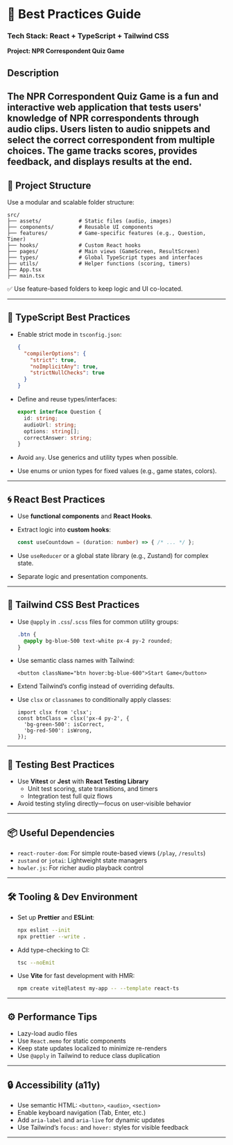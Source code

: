 
# 📘 Best Practices Guide  
### Tech Stack: React + TypeScript + Tailwind CSS  
**Project: NPR Correspondent Quiz Game**

## Description
The NPR Correspondent Quiz Game is a fun and interactive web application that tests users' knowledge of NPR correspondents through audio clips. Users listen to audio snippets and select the correct correspondent from multiple choices. The game tracks scores, provides feedback, and displays results at the end.
---

## 📁 Project Structure

Use a modular and scalable folder structure:

```
src/
├── assets/            # Static files (audio, images)
├── components/        # Reusable UI components
├── features/          # Game-specific features (e.g., Question, Timer)
├── hooks/             # Custom React hooks
├── pages/             # Main views (GameScreen, ResultScreen)
├── types/             # Global TypeScript types and interfaces
├── utils/             # Helper functions (scoring, timers)
├── App.tsx
├── main.tsx
```

✅ Use feature-based folders to keep logic and UI co-located.

---

## 🧠 TypeScript Best Practices

- Enable strict mode in `tsconfig.json`:
  ```json
  {
    "compilerOptions": {
      "strict": true,
      "noImplicitAny": true,
      "strictNullChecks": true
    }
  }
  ```

- Define and reuse types/interfaces:
  ```ts
  export interface Question {
    id: string;
    audioUrl: string;
    options: string[];
    correctAnswer: string;
  }
  ```

- Avoid `any`. Use generics and utility types when possible.
- Use enums or union types for fixed values (e.g., game states, colors).

---

## 🌀 React Best Practices

- Use **functional components** and **React Hooks**.
- Extract logic into **custom hooks**:
  ```ts
  const useCountdown = (duration: number) => { /* ... */ };
  ```

- Use `useReducer` or a global state library (e.g., Zustand) for complex state.
- Separate logic and presentation components.

---

## 🎨 Tailwind CSS Best Practices

- Use `@apply` in `.css`/`.scss` files for common utility groups:
  ```css
  .btn {
    @apply bg-blue-500 text-white px-4 py-2 rounded;
  }
  ```

- Use semantic class names with Tailwind:
  ```tsx
  <button className="btn hover:bg-blue-600">Start Game</button>
  ```

- Extend Tailwind’s config instead of overriding defaults.
- Use `clsx` or `classnames` to conditionally apply classes:
  ```tsx
  import clsx from 'clsx';
  const btnClass = clsx('px-4 py-2', {
    'bg-green-500': isCorrect,
    'bg-red-500': isWrong,
  });
  ```

---

## 🧪 Testing Best Practices

- Use **Vitest** or **Jest** with **React Testing Library**
  - Unit test scoring, state transitions, and timers
  - Integration test full quiz flows
- Avoid testing styling directly—focus on user-visible behavior

---

## 📦 Useful Dependencies

- `react-router-dom`: For simple route-based views (`/play`, `/results`)
- `zustand` or `jotai`: Lightweight state managers
- `howler.js`: For richer audio playback control

---

## 🛠 Tooling & Dev Environment

- Set up **Prettier** and **ESLint**:
  ```bash
  npx eslint --init
  npx prettier --write .
  ```

- Add type-checking to CI:
  ```bash
  tsc --noEmit
  ```

- Use **Vite** for fast development with HMR:
  ```bash
  npm create vite@latest my-app -- --template react-ts
  ```

---

## ⚙️ Performance Tips

- Lazy-load audio files
- Use `React.memo` for static components
- Keep state updates localized to minimize re-renders
- Use `@apply` in Tailwind to reduce class duplication

---

## 🔒 Accessibility (a11y)

- Use semantic HTML: `<button>`, `<audio>`, `<section>`
- Enable keyboard navigation (Tab, Enter, etc.)
- Add `aria-label` and `aria-live` for dynamic updates
- Use Tailwind’s `focus:` and `hover:` styles for visible feedback

---
